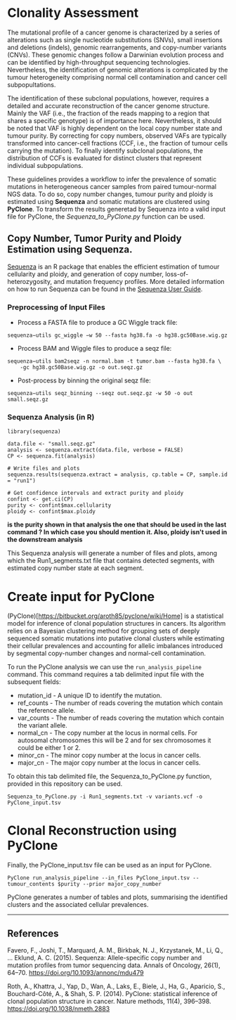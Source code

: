 # Clonality Assessment

The mutational profile of a cancer genome is characterized by a series of alterations such as single nucleotide substitutions (SNVs), small insertions and deletions (indels), genomic rearrangements, and copy-number variants (CNVs). These genomic changes follow a Darwinian evolution process and can be identified by high-throughput sequencing technologies. Nevertheless, the identification of genomic alterations is complicated by the tumour heterogeneity comprising normal cell contamination and cancer cell subpopultations.  

The identification of these subclonal populations, however, requires a detailed and accurate reconstruction of the cancer genome structure. Mainly the VAF (i.e., the fraction of the reads mapping to a region that shares a specific genotype) is of importance here. Nevertheless, it should be noted that VAF is highly dependent on the local copy number state and tumour purity. By correcting for copy numbers, observed VAFs are typically transformed into cancer-cell fractions (CCF, i.e., the fraction of tumour cells carrying the mutation). To finally identify subclonal populations, the distribution of CCFs is evaluated for distinct clusters that represent individual subpopulations.  

These guidelines provides a workflow to infer the prevalence of somatic mutations in heterogeneous cancer samples from paired tumour-normal NGS data. To do so, copy number changes, tumour purity and ploidy is estimated using **Sequenza** and somatic mutations are clustered using **PyClone**. To transform the results generetad by Sequenza into a valid input file for PyClone, the *Sequenza_to_PyClone.py* function can be used.

## Copy Number, Tumor Purity and Ploidy Estimation using Sequenza.

[Sequenza](https://cran.r-project.org/web/packages/sequenza/vignettes/sequenza.html) is an R package that enables the efficient estimation of tumour cellularity and ploidy, and generation of copy number, loss-of-heterozygosity, and mutation frequency profiles. More detailed information on how to run Sequenza can be found in the [Sequenza User Guide](https://cran.r-project.org/web/packages/sequenza/vignettes/sequenza.html).

### Preprocessing of Input Files
* Process a FASTA file to produce a GC Wiggle track file:
```
sequenza−utils gc_wiggle −w 50 --fasta hg38.fa -o hg38.gc50Base.wig.gz
```
* Process BAM and Wiggle files to produce a seqz file:
```
sequenza−utils bam2seqz -n normal.bam -t tumor.bam --fasta hg38.fa \
    -gc hg38.gc50Base.wig.gz -o out.seqz.gz
```
* Post-process by binning the original seqz file:
```
sequenza−utils seqz_binning --seqz out.seqz.gz -w 50 -o out small.seqz.gz
```

### Sequenza Analysis (in R)

```
library(sequenza)

data.file <- "small.seqz.gz"
analysis <- sequenza.extract(data.file, verbose = FALSE)
CP <- sequenza.fit(analysis)

# Write files and plots
sequenza.results(sequenza.extract = analysis, cp.table = CP, sample.id = "run1")

# Get confidence intervals and extract purity and ploidy
confint <- get.ci(CP)
purity <- confint$max.cellularity
ploidy <- confint$max.ploidy
```
**is the purity shown in that analysis the one that should be used in the last command ? In which case you should mention it. Also, ploidy isn't used in the downstream analysis**


This Sequenza analysis will generate a number of files and plots, among which the Run1_segments.txt file that contains detected segments, with estimated copy number state at each segment.

# Create input for PyClone

(PyClone)[https://bitbucket.org/aroth85/pyclone/wiki/Home] is a statistical model for inference of clonal population structures in cancers. Its algorithm relies on a Bayesian clustering method for grouping sets of deeply sequenced somatic mutations into putative clonal clusters while estimating their cellular prevalences and accounting for allelic imbalances introduced by segmental copy-number changes and normal-cell contamination.

To run the PyClone analysis we can use the ```run_analysis_pipeline``` command. This command requires a tab delimited input file with the subsequent fields: 

* mutation_id - A unique ID to identify the mutation. 
* ref_counts - The number of reads covering the mutation which contain the reference allele. 
* var_counts - The number of reads covering the mutation which contain the variant allele. 
* normal_cn - The copy number at the locus in normal cells. For autosomal chromosomes this will be 2 and for sex chromosomes it could be either 1 or 2. 
* minor_cn - The minor copy number at the locus in cancer cells. 
* major_cn - The major copy number at the locus in cancer cells.

To obtain this tab delimited file, the Sequenza_to_PyClone.py function, provided in this repository can be used.
```
Sequenza_to_PyClone.py -i Run1_segments.txt -v variants.vcf -o PyClone_input.tsv
```
# Clonal Reconstruction using PyClone

Finally, the PyClone_input.tsv file can be used as an input for PyClone.

```
PyClone run_analysis_pipeline --in_files PyClone_input.tsv --tumour_contents $purity --prior major_copy_number
```

PyClone generates a number of tables and plots, summarising the identified clusters and the associated cellular prevalences. 

---
## References
Favero, F., Joshi, T., Marquard, A. M., Birkbak, N. J., Krzystanek, M., Li, Q., … Eklund, A. C. (2015). Sequenza: Allele-specific copy number and mutation profiles from tumor sequencing data. Annals of Oncology, 26(1), 64–70. https://doi.org/10.1093/annonc/mdu479

Roth, A., Khattra, J., Yap, D., Wan, A., Laks, E., Biele, J., Ha, G., Aparicio, S., Bouchard-Côté, A., & Shah, S. P. (2014). PyClone: statistical inference of clonal population structure in cancer. Nature methods, 11(4), 396–398. https://doi.org/10.1038/nmeth.2883
